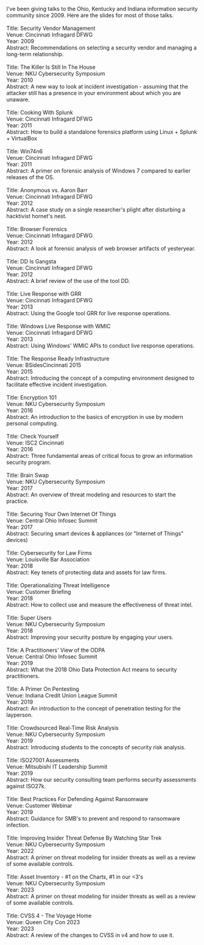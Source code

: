 I've been giving talks to the Ohio, Kentucky and Indiana information security community since 2009. Here are the slides for most of those talks.
<br />
<br />Title: Security Vendor Management
<br />Venue: Cincinnati Infragard DFWG
<br />Year: 2009
<br />Abstract: Recommendations on selecting a security vendor and managing a long-term relationship.
<br />
<br />Title: The Killer Is Still In The House
<br />Venue: NKU Cybersecurity Symposium
<br />Year: 2010
<br />Abstract: A new way to look at incident investigation - assuming that the attacker still has a presence in your environment about which you are unaware.
<br />
<br />Title: Cooking With Splunk
<br />Venue: Cincinnati Infragard DFWG
<br />Year: 2011
<br />Abstract: How to build a standalone forensics platform using Linux + Splunk + VirtualBox
<br />
<br />Title: Win74n6
<br />Venue: Cincinnati Infragard DFWG
<br />Year: 2011
<br />Abstract: A primer on forensic analysis of Windows 7 compared to earlier releases of the OS.
<br />
<br />Title: Anonymous vs. Aaron Barr
<br />Venue: Cincinnati Infragard DFWG
<br />Year: 2012
<br />Abstract: A case study on a single researcher's plight after disturbing a hacktivist hornet's nest.
<br />
<br />Title: Browser Forensics
<br />Venue: Cincinnati Infragard DFWG
<br />Year: 2012
<br />Abstract: A look at forensic analysis of web browser artifacts of yesteryear.
<br />
<br />Title: DD Is Gangsta
<br />Venue: Cincinnati Infragard DFWG
<br />Year: 2012
<br />Abstract: A brief review of the use of the tool DD.
<br />
<br />Title: Live Response with GRR
<br />Venue: Cincinnati Infragard DFWG
<br />Year: 2013
<br />Abstract: Using the Google tool GRR for live response operations.
<br />
<br />Title: Windows Live Response with WMIC
<br />Venue: Cincinnati Infragard DFWG
<br />Year: 2013
<br />Abstract: Using Windows' WMIC APIs to conduct live response operations.
<br />
<br />Title: The Response Ready Infrastructure
<br />Venue: BSidesCincinnati 2015
<br />Year: 2015
<br />Abstract: Introducing the concept of a computing environment designed to facilitate effective incident investigation.
<br />
<br />Title: Encryption 101
<br />Venue: NKU Cybersecurity Symposium
<br />Year: 2016
<br />Abstract: An introduction to the basics of encryption in use by modern personal computing.
<br />
<br />Title: Check Yourself
<br />Venue: ISC2 Cincinnati
<br />Year: 2016
<br />Abstract: Three fundamental areas of critical focus to grow an information security program.
<br />
<br />Title: Brain Swap
<br />Venue: NKU Cybersecurity Symposium
<br />Year: 2017
<br />Abstract: An overview of threat modeling and resources to start the practice.
<br />
<br />Title: Securing Your Own Internet Of Things
<br />Venue: Central Ohio Infosec Summit
<br />Year: 2017
<br />Abstract: Securing smart devices & appliances (or "Internet of Things" devices)
<br />
<br />Title: Cybersecurity for Law Firms
<br />Venue: Louisville Bar Association
<br />Year: 2018
<br />Abstract: Key tenets of protecting data and assets for law firms.
<br />
<br />Title: Operationalizing Threat Intelligence
<br />Venue: Customer Briefing
<br />Year: 2018
<br />Abstract: How to collect use and measure the effectiveness of threat intel.
<br />
<br />Title: Super Users
<br />Venue: NKU Cybersecurity Symposium
<br />Year: 2018
<br />Abstract: Improving your security posture by engaging your users.
<br />
<br />Title: A Practitioners' View of the ODPA
<br />Venue: Central Ohio Infosec Summit
<br />Year: 2019
<br />Abstract: What the 2018 Ohio Data Protection Act means to security practitioners.
<br />
<br />Title: A Primer On Pentesting
<br />Venue: Indiana Credit Union League Summit
<br />Year: 2019
<br />Abstract: An introduction to the concept of penetration testing for the layperson.
<br />
<br />Title: Crowdsourced Real-Time Risk Analysis
<br />Venue: NKU Cybersecurity Symposium
<br />Year: 2019
<br />Abstract: Introducing students to the concepts of security risk analysis.
<br />
<br />Title: ISO27001 Assessments
<br />Venue: Mitsubishi IT Leadership Summit
<br />Year: 2019
<br />Abstract: How our security consulting team performs security assessments against ISO27k.
<br />
<br />Title: Best Practices For Defending Against Ransomware
<br />Venue: Customer Webinar
<br />Year: 2019
<br />Abstract: Guidance for SMB's to prevent and respond to ransomware infection.
<br />
<br />Title: Improving Insider Threat Defense By Watching Star Trek
<br />Venue: NKU Cybersecurity Symposium
<br />Year: 2022
<br />Abstract: A primer on threat modeling for insider threats as well as a review of some available controls.
<br />
<br />Title: Asset Inventory - #1 on the Charts, #1 in our <3's
<br />Venue: NKU Cybersecurity Symposium
<br />Year: 2023
<br />Abstract: A primer on threat modeling for insider threats as well as a review of some available controls.
<br />
<br />Title: CVSS 4 - The Voyage Home
<br />Venue: Queen City Con 2023
<br />Year: 2023
<br />Abstract: A review of the changes to CVSS in v4 and how to use it.
